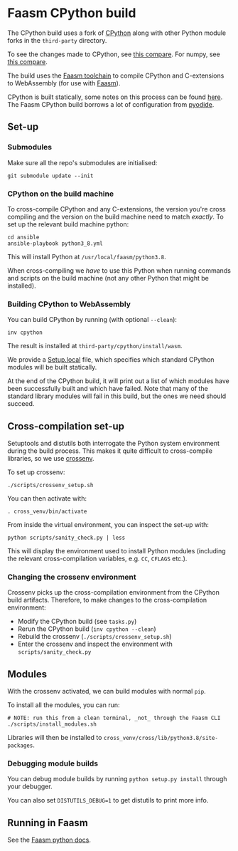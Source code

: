 # Faasm CPython build

The CPython build uses a fork of 
[CPython](https://github.com/Shillaker/cpython/tree/faasm) along with other
Python module forks in the `third-party` directory.

To see the changes made to CPython, see [this
compare](https://github.com/python/cpython/compare/v3.8.2...Shillaker:faasm).
For numpy, see [this
compare](https://github.com/numpy/numpy/compare/v1.19.2...Shillaker:faasm).

The build uses the [Faasm
toolchain](https://github.com/Shillaker/faasm-toolchain) to compile CPython and
C-extensions to WebAssembly (for use with
[Faasm](https://github.com/lsds/faasm)).

CPython is built statically, some notes on this process can be found 
[here](https://wiki.python.org/moin/BuildStatically). The Faasm CPython build 
borrows a lot of configuration from 
[pyodide](https://github.com/iodide-project/pyodide).

## Set-up

### Submodules

Make sure all the repo's submodules are initialised:

```
git submodule update --init
```

### CPython on the build machine

To cross-compile CPython and any C-extensions, the version you're cross
compiling and the version on the build machine need to match _exactly_.
To set up the relevant build machine python:

```
cd ansible
ansible-playbook python3_8.yml
```

This will install Python at `/usr/local/faasm/python3.8`.

When cross-compiling we _have_ to use this Python when running commands and
scripts on the build machine (not any other Python that might be installed).

### Building CPython to WebAssembly

You can build CPython by running (with optional `--clean`):

```
inv cpython
```

The result is installed at `third-party/cpython/install/wasm`.

We provide a [Setup.local](third-party/cpython/Modules/Setup.local) file, which
specifies which standard CPython modules will be built statically. 

At the end of the CPython build, it will print out a list of which modules have
been successfully built and which have failed. Note that many of the standard 
library modules will fail in this build, but the ones we need should succeed.

## Cross-compilation set-up

Setuptools and distutils both interrogate the Python system environment during
the build process. This makes it quite difficult to cross-compile libraries, so
we use [crossenv](https://github.com/benfogle/crossenv).

To set up crossenv:

```
./scripts/crossenv_setup.sh
```

You can then activate with:

```
. cross_venv/bin/activate
```

From inside the virtual environment, you can inspect the set-up with:

```
python scripts/sanity_check.py | less
```

This will display the environment used to install Python modules (including the
relevant cross-compilation variables, e.g. `CC`, `CFLAGS` etc.).

### Changing the crossenv environment

Crossenv picks up the cross-compilation environment from the CPython 
build artifacts. Therefore, to make changes to the cross-compilation 
environment:

- Modify the CPython build (see `tasks.py`)
- Rerun the CPython build (`inv cpython --clean`) 
- Rebuild the crossenv (`./scripts/crossenv_setup.sh`) 
- Enter the crossenv and inspect the environment with `scripts/sanity_check.py`

## Modules

With the crossenv activated, we can build modules with normal `pip`.

To install all the modules, you can run:

```
# NOTE: run this from a clean terminal, _not_ through the Faasm CLI
./scripts/install_modules.sh
```

Libraries will then be installed to 
`cross_venv/cross/lib/python3.8/site-packages`.

### Debugging module builds

You can debug module builds by running `python setup.py install` through your
debugger.

You can also set `DISTUTILS_DEBUG=1` to get distutils to print more info.

## Running in Faasm

See the [Faasm python
docs](https://github.com/lsds/faasm/blob/master/docs/python.md).

